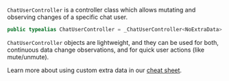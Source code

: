
`ChatUserController` is a controller class which allows mutating and observing changes of a specific chat user.

``` swift
public typealias ChatUserController = _ChatUserController<NoExtraData>
```

`ChatUserController` objects are lightweight, and they can be used for both, continuous data change observations,
and for quick user actions (like mute/unmute).

> 

Learn more about using custom extra data in our [cheat sheet](https://github.com/GetStream/stream-chat-swift/wiki/Cheat-Sheet#working-with-extra-data).
